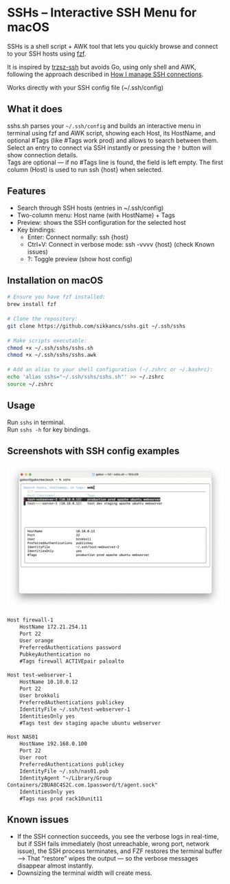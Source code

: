 # SSHs – Interactive SSH Menu for macOS

SSHs is a shell script + AWK tool that lets you quickly browse and connect to your SSH hosts using [fzf](https://github.com/junegunn/fzf).  

It is inspired by [trzsz-ssh](https://github.com/trzsz/trzsz-ssh) but avoids Go, using only shell and AWK, following the approach described in [How I manage SSH connections](https://hiphish.github.io/blog/2020/05/23/how-i-manage-ssh-connections/).  

Works directly with your SSH config file (~/.ssh/config)

## What it does
sshs.sh parses your `~/.ssh/config` and builds an interactive menu in terminal using fzf and AWK script, showing each Host, its HostName, and optional #Tags (like #Tags work prod) and allows to search between them.  
Select an entry to connect via SSH instantly or pressing the `?` button will show connection details.  
Tags are optional — if no #Tags line is found, the field is left empty.
The first column (Host) is used to run ssh {host} when selected.

## Features
- Search through SSH hosts (entries in ~/.ssh/config)
- Two-column menu: Host name (with HostName) + Tags
- Preview: shows the SSH configuration for the selected host
- Key bindings:
    - Enter: Connect normally: ssh {host}
    - Ctrl+V: Connect in verbose mode: ssh -vvvv {host} (check Known issues)
    - ?: Toggle preview (show host config)


## Installation on macOS

```bash
# Ensure you have fzf installed:
brew install fzf

# Clone the repository:
git clone https://github.com/sikkancs/sshs.git ~/.ssh/sshs

# Make scripts executable:
chmod +x ~/.ssh/sshs/sshs.sh
chmod +x ~/.ssh/sshs/sshs.awk

# Add an alias to your shell configuration (~/.zshrc or ~/.bashrc):
echo 'alias sshs="~/.ssh/sshs/sshs.sh"' >> ~/.zshrc
source ~/.zshrc
```

## Usage
Run `sshs` in terminal.  
Run `sshs -h` for key bindings.

## Screenshots with SSH config examples

![screenshot](https://github.com/sikkancs/sshs/blob/main/screenshots/search-for-hostname.png)


```
Host firewall-1
	HostName 172.21.254.11
	Port 22
	User orange
	PreferredAuthentications password
	PubkeyAuthentication no
	#Tags firewall ACTIVEpair paloalto

Host test-webserver-1
	HostName 10.10.0.12
	Port 22
	User brokkoli
	PreferredAuthentications publickey
	IdentityFile ~/.ssh/test-webserver-1
	IdentitiesOnly yes
	#Tags test dev staging apache ubuntu webserver

Host NAS01
	HostName 192.168.0.100
	Port 22
	User root
	PreferredAuthentications publickey
	IdentityFile ~/.ssh/nas01.pub
	IdentityAgent "~/Library/Group Containers/2BUA8C4S2C.com.1password/t/agent.sock"
	IdentitiesOnly yes
	#Tags nas prod rack10unit11
```

## Known issues
- If the SSH connection succeeds, you see the verbose logs in real-time, but if SSH fails immediately (host unreachable, wrong port, network issue), the SSH process terminates, and FZF restores the terminal buffer --> That “restore” wipes the output — so the verbose messages disappear almost instantly.
- Downsizing the terminal width will create mess.
